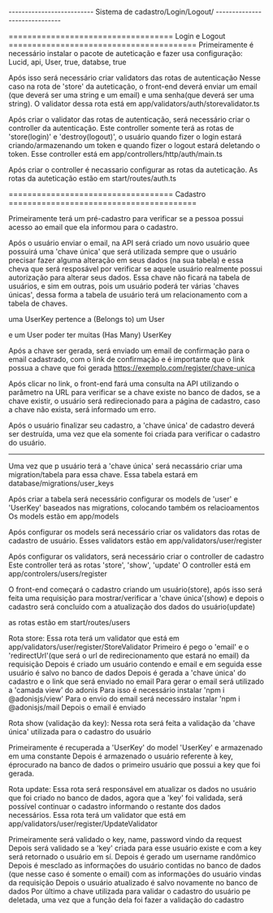 -------------------------- Sistema de cadastro/Login/Logout/ ------------------------------

=================================== Login e Logout ========================================
Primeiramente é necessário instalar o pacote de auteticação e fazer usa configuração:
Lucid, api, User, true, databse, true

Após isso será necessário criar validators das rotas de autenticação
Nesse caso na rota de 'store' da auteticação, o front-end deverá enviar um email (que deverá ser uma string e um email) e uma senha(que deverá ser uma string).
O validator dessa rota está em app/validators/auth/storevalidator.ts

Após criar o validator das rotas de autenticação, será necessário criar o controller da autenticação.
Este controller somente terá as rotas de 'store(login)' e 'destroy(logout)', o usuário quando fizer o login estará criando/armazenando um token e quando fizer o logout estará deletando o token.
Esse controller está em app/controllers/http/auth/main.ts

Após criar o controller é necassario configurar as rotas da auteticação.
As rotas da auteticação estão em start/routes/auth.ts


=================================== Cadastro ========================================

Primeiramente terá um pré-cadastro para verificar se a pessoa possui acesso ao email que ela informou para o cadastro.

Após o usuário enviar o email, na API será criado um novo usuário quee possuirá uma 'chave única' que será utilizada sempre que o usuário precisar fazer alguma alteração em seus dados (na sua tabela) e essa cheva que será resposável por verificar se aquele usuário realmente possui autorização para alterar seus dados. Essa chave não ficará na tabela de usuários, e sim em outras, pois um usuário poderá ter várias 'chaves únicas', dessa forma a tabela de usuário terá um relacionamento com a tabela de chaves.

uma UserKey pertence a (Belongs to) um User

e um User poder ter muitas (Has Many) UserKey

Após a chave ser gerada, será enviado um email de confirmação para o email cadastrado, com o link de confirmação e é importante que o link possua a chave que foi gerada
 https://exemplo.com/register/chave-unica

Após clicar no link, o front-end fará uma consulta na API utilizando o parâmetro na URL para verificar se a chave existe no banco de dados, se a chave existir, o usuário será redirecionado para a página de cadastro, caso a chave não exista, será informado um erro.

Após o usuário finalizar seu cadastro, a 'chave única' de cadastro deverá ser destruída, uma vez que ela somente foi criada para verificar o cadastro do usuário.

-------------------------------------------------------------------------------------------
Uma vez que p usuário terá a 'chave única' será necassário criar uma migration/tabela para essa chave.
Essa tabela estará em database/migrations/user_keys

Após criar a tabela será necessário configurar os models de 'user' e 'UserKey' baseados nas migrations, colocando também os relacioamentos
Os models estão em app/models

Após configurar os models será necessário criar os validators das rotas de cadastro de usuário.
Esses validators estão em app/validators/user/register




Após configurar os validators, será necessário criar o controller de cadastro
Este controller terá as rotas 'store', 'show', 'update'
O controller está em app/controlers/users/register

O front-end começará o cadastro criando um usuário(store), após isso será feita uma requisição para mostrar/verificar a 'chave única'(show) e depois o cadastro será concluído com a atualização dos dados do usuário(update)

as rotas estão em start/routes/users

Rota store:
Essa rota terá um validator que está em app/validators/user/register/StoreValidator
Primeiro é pego o 'email' e o 'redirectUrl'(que será o url de redirecionamento que estará no email) da requisição
Depois é criado um usuário contendo e email e em seguida esse usuário é salvo no banco de dados
Depois é gerada a 'chave única' do cadastro e o link que será enviado no email
Para gerar o email será utilizado a 'camada view' do adonis
Para isso é necessário instalar 'npm i @adonisjs/view'
Para o envio do email será necessáro instalar 'npm i @adonisjs/mail
Depois o email é enviado

Rota show (validação da key):
Nessa rota será feita a validação da 'chave única' utilizada para o cadastro do usuário

Primeiramente é recuperada a 'UserKey' do model 'UserKey' e armazenado em uma constante
Depois é armazenado o usuário referente à key, éprocurado na banco de dados o primeiro usuário que possui a key que foi gerada.

Rota update:
Essa rota será responsável em atualizar os dados no usuário que foi criado no banco de dados, agora que a 'key' foi validada, será possível continuar o cadastro informando o restante dos dados necessários.
Essa rota terá um validator que está em app/validators/user/register/UpdateValidator

Primeiramente será validado o key, name, password vindo da request 
Depois será validado se a 'key' criada para esse usuário existe e com a key será retornado o usuário em sí.
Depois é gerado um username randômico
Depois é mesclado as informações do usuário contidas no banco de dados (que nesse caso é somente o email) com as informações do usuário vindas da requisição
Depois o usuário atualizado é salvo novamente no banco de dados
Por último a chave utilizada para validar o cadastro do usuário pe deletada, uma vez que a função dela foi fazer a validação do cadastro





